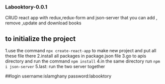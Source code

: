 ### Labooktory-0.0.1
CRUD react app with redux,redux-form and json-server that you can add , remove ,update and download books

## to initialize the project
1.use the command `npx create-react-app` to make new project and put all these file there
2.install all packages in package.json file
3.go to apis directory and run the command `npm install` 
4.in the same directory run `npm i json-server`
5.last: run the two server together

##login
username:islamghany
password:labooktory
